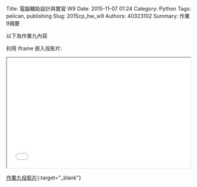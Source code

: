 Title: 電腦輔助設計與實習 W9
Date: 2015-11-07 01:24
Category: Python
Tags: pelican, publishing
Slug: 2015cp_hw_w9
Authors: 40323102
Summary: 作業9摘要

以下為作業九內容

利用 iframe 嵌入投影片:

<iframe src="40323105_cp_w9_p.html" width="500" height="300"></iframe>

[作業九投影片](40323105_cp_w9_p.html){:target="_blank"}